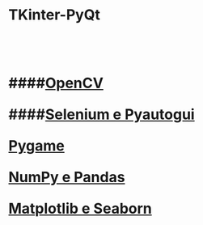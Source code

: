<h1>TKinter-PyQt <h1><br>

####[OpenCV](https://www.notion.so/OpenCV-24dec5266445801c95d5e7503836209b)

####[Selenium e Pyautogui](https://www.notion.so/Selenium-e-Pyautogui-24dec526644580768dfaef03b330342d)

[Pygame](https://www.notion.so/Pygame-24dec526644580888801dbe0b389c16e)

[NumPy e Pandas](https://www.notion.so/NumPy-e-Pandas-24dec526644580ff94c5f10b05040b3a)

[Matplotlib e Seaborn](https://www.notion.so/Matplotlib-e-Seaborn-24dec526644580a79e5ac93dcc7c334b)
